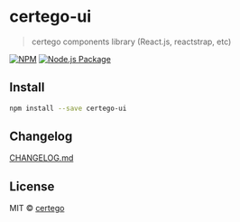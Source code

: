 # certego-ui

> certego components library (React.js, reactstrap, etc)

[![NPM](https://img.shields.io/npm/v/@certego/certego-ui.svg)](https://www.npmjs.com/package/@certego/certego-ui)
[![Node.js Package](https://github.com/certego/certego-ui/actions/workflows/npm-publish.yml/badge.svg)](https://github.com/certego/certego-ui/actions/workflows/npm-publish.yml)


## Install

```bash
npm install --save certego-ui
```

## Changelog

[CHANGELOG.md](https://github.com/certego/certego-ui/blob/main/CHANGELOG.md)

## License

MIT © [certego](https://github.com/certego)
